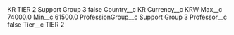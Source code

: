 <?xml version="1.0" encoding="UTF-8"?>
<CustomMetadata xmlns="http://soap.sforce.com/2006/04/metadata" xmlns:xsi="http://www.w3.org/2001/XMLSchema-instance" xmlns:xsd="http://www.w3.org/2001/XMLSchema">
    <label>KR TIER 2 Support Group 3</label>
    <protected>false</protected>
    <values>
        <field>Country__c</field>
        <value xsi:type="xsd:string">KR</value>
    </values>
    <values>
        <field>Currency__c</field>
        <value xsi:type="xsd:string">KRW</value>
    </values>
    <values>
        <field>Max__c</field>
        <value xsi:type="xsd:double">74000.0</value>
    </values>
    <values>
        <field>Min__c</field>
        <value xsi:type="xsd:double">61500.0</value>
    </values>
    <values>
        <field>ProfessionGroup__c</field>
        <value xsi:type="xsd:string">Support Group 3</value>
    </values>
    <values>
        <field>Professor__c</field>
        <value xsi:type="xsd:boolean">false</value>
    </values>
    <values>
        <field>Tier__c</field>
        <value xsi:type="xsd:string">TIER 2</value>
    </values>
</CustomMetadata>
